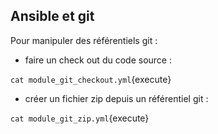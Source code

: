 ## Ansible et git

Pour manipuler des référentiels git :

- faire un check out du code source :

`cat module_git_checkout.yml`{execute}

- créer un fichier zip depuis un référentiel git :

`cat module_git_zip.yml`{execute}
